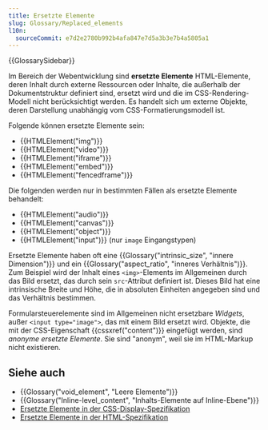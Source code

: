 ```yaml
---
title: Ersetzte Elemente
slug: Glossary/Replaced_elements
l10n:
  sourceCommit: e7d2e2780b992b4afa847e7d5a3b3e7b4a5805a1
---
```


{{GlossarySidebar}}

Im Bereich der Webentwicklung sind **ersetzte Elemente** HTML-Elemente, deren Inhalt durch externe Ressourcen oder Inhalte, die außerhalb der Dokumentstruktur definiert sind, ersetzt wird und die im CSS-Rendering-Modell nicht berücksichtigt werden. Es handelt sich um externe Objekte, deren Darstellung unabhängig vom CSS-Formatierungsmodell ist.

Folgende können ersetzte Elemente sein:

- {{HTMLElement("img")}}
- {{HTMLElement("video")}}
- {{HTMLElement("iframe")}}
- {{HTMLElement("embed")}}
- {{HTMLElement("fencedframe")}}

Die folgenden werden nur in bestimmten Fällen als ersetzte Elemente behandelt:

- {{HTMLElement("audio")}}
- {{HTMLElement("canvas")}}
- {{HTMLElement("object")}}
- {{HTMLElement("input")}} (nur `image` Eingangstypen)

Ersetzte Elemente haben oft eine {{Glossary("intrinsic_size", "innere Dimension")}} und ein {{Glossary("aspect_ratio", "inneres Verhältnis")}}. Zum Beispiel wird der Inhalt eines `<img>`-Elements im Allgemeinen durch das Bild ersetzt, das durch sein `src`-Attribut definiert ist. Dieses Bild hat eine intrinsische Breite und Höhe, die in absoluten Einheiten angegeben sind und das Verhältnis bestimmen.

Formularsteuerelemente sind im Allgemeinen nicht ersetzbare _Widgets_, außer `<input type="image">`, das mit einem Bild ersetzt wird. Objekte, die mit der CSS-Eigenschaft {{cssxref("content")}} eingefügt werden, sind _anonyme ersetzte Elemente_. Sie sind "anonym", weil sie im HTML-Markup nicht existieren.

## Siehe auch

- {{Glossary("void_element", "Leere Elemente")}}
- {{Glossary("Inline-level_content", "Inhalts-Elemente auf Inline-Ebene")}}
- [Ersetzte Elemente in der CSS-Display-Spezifikation](https://drafts.csswg.org/css-display/#replaced-element)
- [Ersetzte Elemente in der HTML-Spezifikation](https://html.spec.whatwg.org/multipage/rendering.html#replaced-elements)
